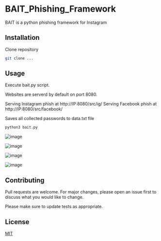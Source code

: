 # BAIT_Phishing_Framework

BAIT is a python phishing framework for Instagram

## Installation

Clone repository 

```bash
git clone ...
```

## Usage
Execute bait.py script.

Websites are serverd by default on port 8080.

Serving Instagram phish at http://IP:8080/src/ig/
Serving Facebook phish at http://IP:8080/src/facebook/

Saves all collected passwords to data.txt file

```bash
python3 bait.py
```

![image](https://user-images.githubusercontent.com/19478700/171910264-13862873-67e6-4c72-850d-f9fade6a5d24.png)

![image](https://user-images.githubusercontent.com/19478700/171910370-1aff0217-7292-4c14-9596-927d7e18cb81.png)

![image](https://user-images.githubusercontent.com/19478700/172019548-9965884d-046d-4e5b-8ce3-4a10c7322f66.png)

![image](https://user-images.githubusercontent.com/19478700/172020211-f0247c63-300a-4014-8573-1220ce47ce4b.png)


## Contributing
Pull requests are welcome. For major changes, please open an issue first to discuss what you would like to change.




Please make sure to update tests as appropriate.

## License
[MIT](https://choosealicense.com/licenses/mit/)

